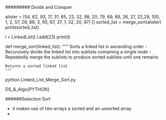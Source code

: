 ######### Divide and Conquer


alister = [54, 62, 93, 17, 31, 65, 23, 32, 98, 20, 79, 69, 89, 26, 27, 22,29, 100, 1, 2, 57, 28, 88, 3, 50, 67, 37, 1, 32, 20, 97]
[]
sorted_list = merge_sort(alister)
print(sorted_list)


l = LinkedList()
l.add(23)
print(l)



def merge_sort(linked_list):
    """
    Sorts a linked list in ascending order
    - Recursively divide the linked list into sublists containing a single node
    - Repeatedly merge the sublists to produce sorted sublists until one remains

    Returns a sorted linked list 
    """
python Linked_List_Merge_Sort.py

DS_&_Algo{PYTHON}

######Selection Sort 
+ it makes use of two arrays a sorted and an unsorted array 
+